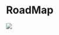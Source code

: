 # RoadMap

<img src="https://raw.githubusercontent.com/MindorksOpenSource/android-developer-roadmap/master/images/android_developer_roadmap.png" />
